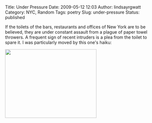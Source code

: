 Title: Under Pressure
Date: 2009-05-12 12:03
Author: lindsayrgwatt
Category: NYC, Random
Tags: poetry
Slug: under-pressure
Status: published

If the toilets of the bars, restaurants and offices of New York are to be believed, they are under constant assault from a plague of paper towel throwers. A frequent sign of recent intruders is a plea from the toilet to spare it. I was particularly moved by this one's haiku:

[<img src="{static}/images/2009/05/l-1600-1200-665e87f4-392e-416a-94b5-36d7efdbf274.jpeg" class="alignnone size-full " width="300" height="225" />]({static}/images/2009/05/l-1600-1200-665e87f4-392e-416a-94b5-36d7efdbf274.jpeg)
